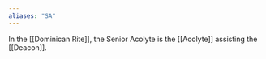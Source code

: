 ```yaml
---
aliases: "SA"
---
```

In the [[Dominican Rite]], the Senior Acolyte is the [[Acolyte]] assisting the [[Deacon]].